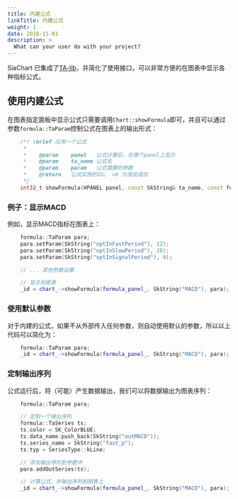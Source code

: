 ```yaml
---
title: 内建公式
linkTitle: 内建公式
weight: 1
date: 2018-11-01
description: >
  What can your user do with your project?
---
```


SiaChart 已集成了[TA-lib](http://ta-lib.org/)，并简化了使用接口，可以非常方便的在图表中显示各种指标公式。

## 使用内建公式

在图表指定面板中显示公式只需要调用`Chart::showFormula`即可，并且可以通过参数`formula::TaParam`控制公式在图表上的输出形式：

```cpp
    /*! \brief 应用一个公式
     *
     *    @param    panel   公式计算后，在哪个panel上显示
     *    @param    ta_name 公式名
     *    @param    param   公式需要的参数
     *    @return	公式实例的ID。 >0 为添加成功
     */
    int32_t showFormula(HPANEL panel, const SkString& ta_name, const formula::TaParam& param);
```

### 例子：显示MACD

例如，显示MACD指标在图表上：
```cpp
    formula::TaParam para;
    para.setParam(SkString("optInFastPeriod"), 12);
    para.setParam(SkString("optInSlowPeriod"), 26);
    para.setParam(SkString("optInSignalPeriod"), 9);

    // ... 其他参数设置

    // 显示到图表
    _id = chart_->showFormula(formula_panel_, SkString("MACD"), para);
```

### 使用默认参数

对于内建的公式，如果不从外部传入任何参数，则自动使用默认的参数，所以以上代码可以简化为：
```cpp
    formula::TaParam para;
    _id = chart_->showFormula(formula_panel_, SkString("MACD"), para);
```

### 定制输出序列

公式运行后，将（可能）产生数据输出，我们可以将数据输出为图表序列：
```cpp
    formula::TaParam para;

    // 定制一个输出序列
    formula::TaSeries ts;
    ts.color = SK_ColorBLUE;
    ts.data_name.push_back(SkString("outMACD"));
    ts.series_name = SkString("fast_p");
    ts.typ = SeriesType::kLine;

    // 添加输出序列到参数中
    para.addOutSeries(ts);

    // 计算公式，并输出序列到图表上
    _id = chart_->showFormula(formula_panel_, SkString("MACD"), para);
```
